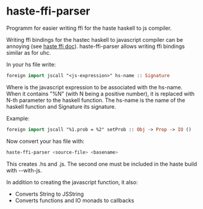 haste-ffi-parser
================

Programm for easier writing ffi for the haste haskell to js compiler.

Writing ffi bindings for the hastec haskell to javascript compiler can be annoying (see [haste ffi doc][1]). haste-ffi-parser allows writing ffi bindings similar as for uhc.

In your hs file write:

```haskell
foreign import jscall "<js-expression>" hs-name :: Signature
```

Where <js-expression> is the javascript expression to be associated with the hs-name. When it contains "%N" (with N being a positive number), it is replaced with N-th parameter to the haskell function.
The hs-name is the name of the haskell function and Signature its signature.

Example:

```haskell
foreign import jscall "%1.prob = %2" setProb :: Obj -> Prop -> IO ()
```

Now convert your has file with:

```bash
haste-ffi-parser <source-file> <basename>
```

This creates <basename>.hs and <basename>.js. The second one must be included in the haste build with --with-js.

In addition to creating the javascript function, it also:

* Converts String to JSString
* Converts functions and IO monads to callbacks

[1]: https://github.com/valderman/haste-compiler/blob/master/doc/js-externals.txt

